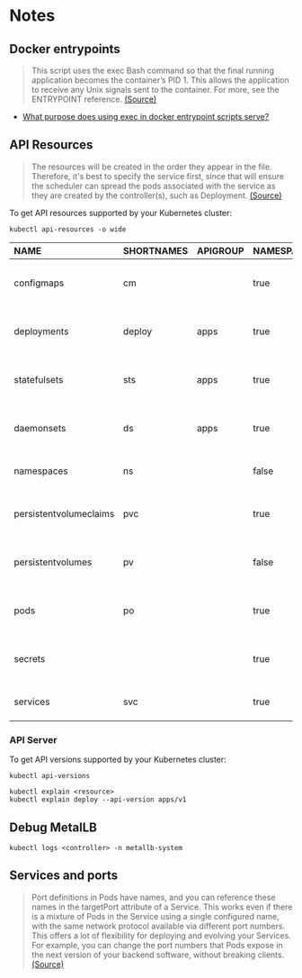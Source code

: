 # Notes

## Docker entrypoints

> This script uses the exec Bash command so that the final running application becomes the container’s PID 1. This allows the application to receive any Unix signals sent to the container. For more, see the ENTRYPOINT reference. [(Source)](https://docs.docker.com/develop/develop-images/dockerfile_best-practices/#entrypoint)

- [What purpose does using exec in docker entrypoint scripts serve?](https://stackoverflow.com/a/32255981)

## API Resources

> The resources will be created in the order they appear in the file. Therefore, it's best to specify the service first, since that will ensure the scheduler can spread the pods associated with the service as they are created by the controller(s), such as Deployment.  [(Source)](https://kubernetes.io/docs/concepts/cluster-administration/manage-deployment/)

To get API resources supported by your Kubernetes cluster:

```console
kubectl api-resources -o wide
```

| NAME                   | SHORTNAMES | APIGROUP | NAMESPACED | KIND                  | VERBS                                                        |
| :--------------------  | :--------- | :------- | :--------- | :-------------------- | :----------------------------------------------------------- |
| configmaps             | cm         |          | true       | ConfigMap             | [create delete deletecollection get list patch update watch] |
| deployments            | deploy     | apps     | true       | Deployment            | [create delete deletecollection get list patch update watch] |
| statefulsets           | sts        | apps     | true       | StatefulSet           | [create delete deletecollection get list patch update watch] |
| daemonsets             | ds         | apps     | true       | DaemonSet             | [create delete deletecollection get list patch update watch] |
| namespaces             | ns         |          | false      | Namespace             | [create delete get list patch update watch]                  |
| persistentvolumeclaims | pvc        |          | true       | PersistentVolumeClaim | [create delete deletecollection get list patch update watch] |
| persistentvolumes      | pv         |          | false      | PersistentVolume      | [create delete deletecollection get list patch update watch] |
| pods                   | po         |          | true       | Pod                   | [create delete deletecollection get list patch update watch] |
| secrets                |            |          | true       | Secret                | [create delete deletecollection get list patch update watch] |
| services               | svc        |          | true       | Service               | [create delete get list patch update watch]                  |

### API Server

To get API versions supported by your Kubernetes cluster:

```console
kubectl api-versions
```

```console
kubectl explain <resource>
kubectl explain deploy --api-version apps/v1
```

## Debug MetalLB

```console
kubectl logs <controller> -n metallb-system
```

## Services and ports

> Port definitions in Pods have names, and you can reference these names in the targetPort attribute of a Service. This works even if there is a mixture of Pods in the Service using a single configured name, with the same network protocol available via different port numbers. This offers a lot of flexibility for deploying and evolving your Services. For example, you can change the port numbers that Pods expose in the next version of your backend software, without breaking clients.  [(Source)](https://kubernetes.io/docs/concepts/services-networking/service/#defining-a-service)
